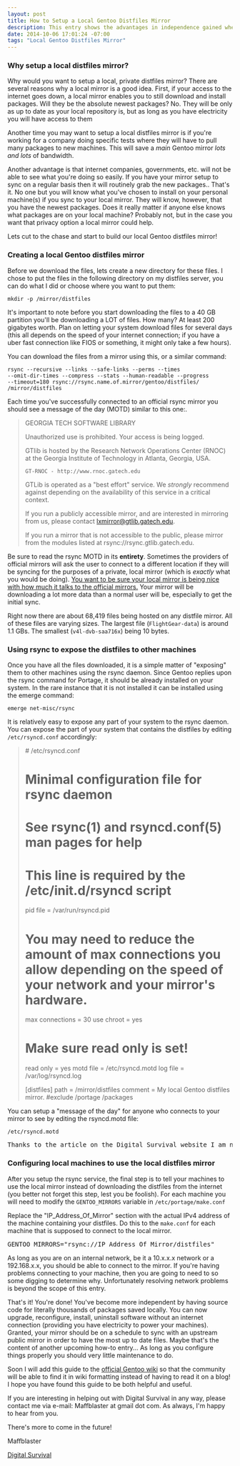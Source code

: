 ```yaml
---
layout: post
title: How to Setup a Local Gentoo Distfiles Mirror
description: This entry shows the advantages in independence gained when having files locally instead of relying on the internet for source files.
date: 2014-10-06 17:01:24 -07:00
tags: "Local Gentoo Distfiles Mirror"
---
```

### Why setup a local distfiles mirror? ###

Why would you want to setup a local, private distfiles mirror? There are several reasons why a local mirror is a good idea. First, if your access to the internet goes down, a local mirror enables you to still download and install packages. Will they be the absolute newest packages? No. They will be only as up to date as your local repository is, but as long as you have electricity you will have access to them

Another time you may want to setup a local distfiles mirror is if you're working for a company doing specific tests where they will have to pull many packages to new machines. This will save a *main* Gentoo mirror *lots and lots* of bandwidth.

Another advantage is that internet companies, governments, etc. will not be able to see what you're doing so easily. If you have your mirror setup to sync on a regular basis then it will routinely grab the new packages.. That's it. No one but you will know what you've chosen to install on your personal machine(s) if you sync to your local mirror. They will know, however, that you have the newest packages. Does it really matter if anyone else knows what packages are on your local machine? Probably not, but in the case you want that privacy option a local mirror could help. 

Lets cut to the chase and start to build our local Gentoo distfiles mirror!

### Creating a local Gentoo distfiles mirror ###

Before we download the files, lets create a new directory for these files. I chose to put the files in the following directory on my distfiles server, you can do what I did or choose where you want to put them:

<code>mkdir -p /mirror/distfiles</code>

It's important to note before you start downloading the files to a 40 GB partition you'll be downloading a LOT of files. How many? At least 200 gigabytes worth. Plan on letting your system download files for several days (this all depends on the speed of your internet connection; if you have a uber fast connection like FIOS or something, it might only take a few hours).

You can download the files from a mirror using this, or a similar command:

<code>rsync --recursive --links --safe-links --perms --times --omit-dir-times --compress --stats --human-readable --progress --timeout=180 rsync://rsync.name.of.mirror/gentoo/distfiles/ /mirror/distfiles</code>

Each time you've successfully connected to an official rsync mirror you should see a message of the day (MOTD) similar to this one:.

<blockquote>
GEORGIA TECH SOFTWARE LIBRARY

Unauthorized use is prohibited.  Your access is being logged.

GTlib is hosted by the Research Network Operations Center (RNOC) at the
Georgia Institute of Technology in Atlanta, Georgia, USA.

    GT-RNOC - http://www.rnoc.gatech.edu

GTLib is operated as a "best effort" service.  We _strongly_ recommend
against depending on the availability of this service in a critical context.

If you run a publicly accessible mirror, and are interested in
mirroring from us, please contact lxmirror@gtlib.gatech.edu.

If you run a mirror that is not accessible to the public, please mirror
from the modules listed at rsync://rsync.gtlib.gatech.edu.
</blockquote>

Be sure to read the rsync MOTD in its **entirety**. Sometimes the providers of official mirrors will ask the user to connect to a different location if they will be syncing for the purposes of a private, local mirror (which is *exactly* what you would be doing). <u>You want to be sure your local mirror is being nice with how much it talks to the official mirrors.</u> Your mirror will be downloading a lot more data than a normal user will be, especially to get the initial sync.

Right now there are about 68,419 files being hosted on any distfile mirror. All of these files are varying sizes. The largest file (`FlightGear-data`) is around 1.1 GBs. The smallest (`v4l-dvb-saa716x`) being 10 bytes.

### Using rsync to expose the distfiles to other machines ###

Once you have all the files downloaded, it is a simple matter of "exposing" them to other machines using the rsync daemon. Since Gentoo replies upon the rsync command for Portage, it should be already installed on your system. In the rare instance that it is not installed it can be installed using the emerge command:

<code>emerge net-misc/rsync</code>

It is relatively easy to expose any part of your system to the rsync daemon. You can expose the part of your system that contains the distfiles by editing  <code>/etc/rsyncd.conf</code> accordingly:


<blockquote>
# /etc/rsyncd.conf

# Minimal configuration file for rsync daemon
# See rsync(1) and rsyncd.conf(5) man pages for help

# This line is required by the /etc/init.d/rsyncd script
pid file = /var/run/rsyncd.pid
# You may need to reduce the amount of max connections you allow depending on the speed of your network and your mirror's hardware.
max connections = 30
use chroot = yes
# Make sure read only is set!
read only = yes
motd file = /etc/rsyncd.motd
log file = /var/log/rsyncd.log

[distfiles]
        path = /mirror/distfiles
        comment = My local Gentoo distfiles mirror.
        #exclude /portage /packages
</blockquote>

You can setup a "message of the day" for anyone who connects to your mirror to see by editing the rsyncd.motd file:

<code>/etc/rsyncd.motd</code>

<pre>
Thanks to the article on the Digital Survival website I am now downloading software packages from my local Gentoo distfiles mirror!
</pre>

### Configuring local machines to use the local distfiles mirror ###

After you setup the rsync service, the final step is to tell your machines to use the local mirror instead of downloading the distfiles from the internet (you better not forget this step, lest you be foolish). For each machine you will need to modify the <code>GENTOO_MIRRORS</code> variable in <code>/etc/portage/make.conf</code>

Replace the "IP_Address_Of_Mirror" section with the actual IPv4 address of the machine containing your distfiles. Do this to the <code>make.conf</code> for each machine that is supposed to connect to the local mirror.

<pre>
GENTOO_MIRRORS="rsync://IP_Address_Of_Mirror/distfiles"
</pre>

 As long as you are on an internal network, be it a 10.x.x.x network or a 192.168.x.x, you should be able to connect to the mirror. If you're having problems connecting to your machine, then you are going to need to so some digging to determine why. Unfortunately resolving network problems is beyond the scope of this entry.

That's it! You're done! You've become more independent by having source code for literally thousands of packages saved locally. You can now upgrade, reconfigure, install, uninstall software without an internet connection (providing you have electricity to power your machines). Granted, your mirror should be on a schedule to sync with an upstream public mirror in order to have the most up to date files. Maybe that's the content of another upcoming how-to entry... As long as you configure things properly you should very little maintenance to do.

Soon I will add this guide to the [official Gentoo wiki](https://wiki.gentoo.org/wiki/Main_Page) so that the community will be able to find it in wiki formatting instead of having to read it on a blog! I hope you have found this guide to be both helpful and useful.

If you are interesting in helping out with Digital Survival in any way, please contact me via e-mail: Maffblaster at gmail dot com. As always, I'm happy to hear from you.

There's more to come in the future!

Maffblaster

[Digital Survival](http://www.digitalsurvival.us)